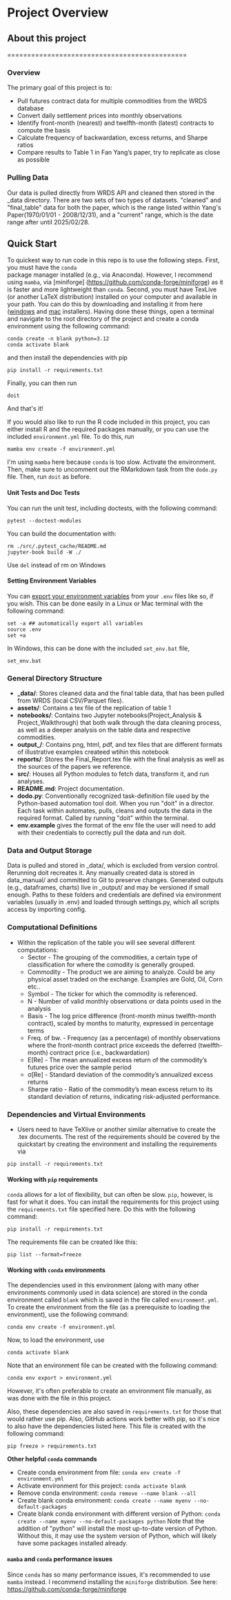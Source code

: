 Project Overview
=============================================

## About this project
=============================================
### Overview
The primary goal of this project is to:
- Pull futures contract data for multiple commodities from the WRDS database
- Convert daily settlement prices into monthly observations
- Identify front-month (nearest) and twelfth-month (latest) contracts to compute the basis
- Calculate frequency of backwardation, excess returns, and Sharpe ratios
- Compare results to Table 1 in Fan Yang’s paper, try to replicate
as close as possible

### Pulling Data
Our data is pulled directly from WRDS API and cleaned then stored in the _data directory. There are two sets of two types of datasets. "cleaned" and "final_table" data for both the paper, which is the range listed within Yang's Paper(1970/01/01 - 2008/12/31), and a "current" range, which is the date range after until 2025/02/28.


## Quick Start

To quickest way to run code in this repo is to use the following steps. First, you must have the `conda`  
package manager installed (e.g., via Anaconda). However, I recommend using `mamba`, via [miniforge]
(https://github.com/conda-forge/miniforge) as it is faster and more lightweight than `conda`. Second, you 
must have TexLive (or another LaTeX distribution) installed on your computer and available in your path.
You can do this by downloading and 
installing it from here ([windows](https://tug.org/texlive/windows.html#install) 
and [mac](https://tug.org/mactex/mactex-download.html) installers).
Having done these things, open a terminal and navigate to the root directory of the project and create a 
conda environment using the following command:
```
conda create -n blank python=3.12
conda activate blank
```
and then install the dependencies with pip
```
pip install -r requirements.txt
```
Finally, you can then run 
```
doit
```
And that's it!

If you would also like to run the R code included in this project, you can either install
R and the required packages manually, or you can use the included `environment.yml` file.
To do this, run
```
mamba env create -f environment.yml
```
I'm using `mamba` here because `conda` is too slow. Activate the environment. 
Then, make sure to uncomment
out the RMarkdown task from the `dodo.py` file. Then,
run `doit` as before.


#### Unit Tests and Doc Tests

You can run the unit test, including doctests, with the following command:
```
pytest --doctest-modules
```
You can build the documentation with:
```
rm ./src/.pytest_cache/README.md 
jupyter-book build -W ./
```
Use `del` instead of rm on Windows

#### Setting Environment Variables

You can 
[export your environment variables](https://stackoverflow.com/questions/43267413/how-to-set-environment-variables-from-env-file) 
from your `.env` files like so, if you wish. This can be done easily in a Linux or Mac terminal with the following command:
```
set -a ## automatically export all variables
source .env
set +a
```
In Windows, this can be done with the included `set_env.bat` file,
```
set_env.bat
```

### General Directory Structure

- **_data/**: Stores cleaned data and the final table data, that has been pulled from WRDS (local CSV/Parquet files).
- **assets/**: Contains a tex file of the replication of table 1
- **notebooks/**: Contains two Jupyter notebooks(Project_Analysis & Project_Walkthrough) that both walk through
the data cleaning process, as well as a deeper analysis on the table data and respective commodities.
- **output_/**: Contains png, html, pdf, and tex files that are different formats of illustrative examples createed wtihin this notebook
- **reports/**: Stores the Final_Report.tex file with the final analysis as well as the sources of the papers we reference.
- **src/**: Houses all Python modules to fetch data, transform it, and run analyses.
- **README.md**: Project documentation.
- **dodo.py**: Conventionally recognized task-definition file used by the Python-based automation tool doit. When you run "doit" in a director. Each task within automates, pulls, cleans and outputs the data in the required format.
Called by running "doit" within the terminal.
- **env.example** gives the format of the env file the user will need to add with their credentials to correctly pull the data and run doit.

### Data and Output Storage

Data is pulled and stored in _data/, which is excluded from version control. Rerunning doit recreates it. Any manually created data is stored in data_manual/ and committed to Git to preserve changes. Generated outputs (e.g., dataframes, charts) live in _output/ and may be versioned if small enough. Paths to these folders and credentials are defined via environment variables (usually in .env) and loaded through settings.py, which all scripts access by importing config.


### Computational Definitions
- Within the replication of the table you will see several different computations:
  - Sector - The grouping of the commodities, a certain type of classification for where the comodity is generally grouped.
  - Commodity - The product we are aiming to analyze. Could be any physical asset traded on the exchange. Examples are Gold, Oil, Corn etc..
  - Symbol - The ticker for which the commodity is referenced.
  - N - Number of valid monthly observations or data points used in the analysis
  - Basis - The log price difference (front-month minus twelfth-month contract), scaled by months to maturity, expressed in percentage terms 
  - Freq. of bw. - Frequency (as a percentage) of monthly observations where the front-month contract price exceeds the deferred (twelfth-month) contract price (i.e., backwardation)
  - E[Re] - The mean annualized excess return of the commodity’s futures price over the sample period
  - σ[Re] - Standard deviation of the commodity’s annualized excess returns 
  - Sharpe ratio - Ratio of the commodity’s mean excess return to its standard deviation of returns, indicating risk-adjusted performance.

### Dependencies and Virtual Environments
- Users need to have TeXlive or another similar alternative to create the .tex documents. The rest of the requirements should be covered by the quickstart by creating the environment and installing the requirements via
```
pip install -r requirements.txt
```


#### Working with `pip` requirements

`conda` allows for a lot of flexibility, but can often be slow. `pip`, however, is fast for what it does.  You can install the requirements for this project using the `requirements.txt` file specified here. Do this with the following command:
```
pip install -r requirements.txt
```

The requirements file can be created like this:
```
pip list --format=freeze
```

#### Working with `conda` environments

The dependencies used in this environment (along with many other environments commonly used in data science) are stored in the conda environment called `blank` which is saved in the file called `environment.yml`. To create the environment from the file (as a prerequisite to loading the environment), use the following command:

```
conda env create -f environment.yml
```

Now, to load the environment, use

```
conda activate blank
```

Note that an environment file can be created with the following command:

```
conda env export > environment.yml
```

However, it's often preferable to create an environment file manually, as was done with the file in this project.

Also, these dependencies are also saved in `requirements.txt` for those that would rather use pip. Also, GitHub actions work better with pip, so it's nice to also have the dependencies listed here. This file is created with the following command:

```
pip freeze > requirements.txt
```

**Other helpful `conda` commands**

- Create conda environment from file: `conda env create -f environment.yml`
- Activate environment for this project: `conda activate blank`
- Remove conda environment: `conda remove --name blank --all`
- Create blank conda environment: `conda create --name myenv --no-default-packages`
- Create blank conda environment with different version of Python: `conda create --name myenv --no-default-packages python` Note that the addition of "python" will install the most up-to-date version of Python. Without this, it may use the system version of Python, which will likely have some packages installed already.

#### `mamba` and `conda` performance issues

Since `conda` has so many performance issues, it's recommended to use `mamba` instead. I recommend installing the `miniforge` distribution. See here: https://github.com/conda-forge/miniforge

